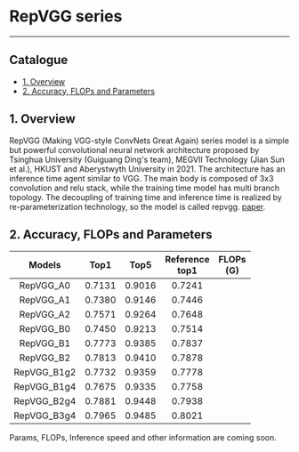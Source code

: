 # RepVGG series
---
## Catalogue

* [1. Overview](#1)
* [2. Accuracy, FLOPs and Parameters](#2)

<a name='1'></a>
## 1. Overview

RepVGG (Making VGG-style ConvNets Great Again) series model is a simple but powerful convolutional neural network architecture proposed by Tsinghua University (Guiguang Ding's team), MEGVII Technology (Jian Sun et al.), HKUST and Aberystwyth University in 2021. The architecture has an inference time agent similar to VGG. The main body is composed of 3x3 convolution and relu stack, while the training time model has multi branch topology. The decoupling of training time and inference time is realized by re-parameterization technology, so the model is called repvgg. [paper](https://arxiv.org/abs/2101.03697).

<a name='2'></a>
## 2. Accuracy, FLOPs and Parameters

| Models | Top1 | Top5 | Reference<br>top1| FLOPs<br>(G) |
|:--:|:--:|:--:|:--:|:--:|
| RepVGG_A0 | 0.7131 | 0.9016 | 0.7241 |     |
| RepVGG_A1 | 0.7380 | 0.9146 | 0.7446 |     |
| RepVGG_A2 | 0.7571 | 0.9264 | 0.7648 |     |
| RepVGG_B0 | 0.7450 | 0.9213 | 0.7514 |     |
| RepVGG_B1 | 0.7773 | 0.9385 | 0.7837 |     |
| RepVGG_B2 | 0.7813 | 0.9410 | 0.7878 |     |
| RepVGG_B1g2 | 0.7732 | 0.9359 | 0.7778 |    |
| RepVGG_B1g4 | 0.7675 | 0.9335 | 0.7758 |    |
| RepVGG_B2g4 | 0.7881 | 0.9448 | 0.7938 |    |
| RepVGG_B3g4 | 0.7965 | 0.9485 | 0.8021 |    |

Params, FLOPs, Inference speed and other information are coming soon.
